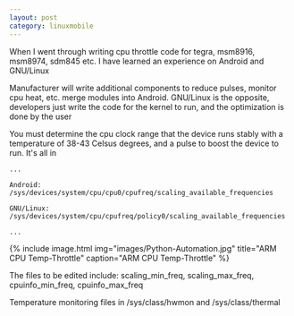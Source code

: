 ```yaml
---
layout: post
category: linuxmobile
---
```


When I went through writing cpu throttle code for tegra, msm8916, msm8974, sdm845 etc. I have learned an experience on Android and GNU/Linux

Manufacturer will write additional components to reduce pulses, monitor cpu heat, etc. merge modules into Android. GNU/Linux is the opposite, developers just write the code for the kernel to run, and the optimization is done by the user

You must determine the cpu clock range that the device runs stably with a temperature of 38-43 Celsus degrees, and a pulse to boost the device to run. It's all in 

```
...

Android:
/sys/devices/system/cpu/cpu0/cpufreq/scaling_available_frequencies 

GNU/Linux:
/sys/devices/system/cpu/cpufreq/policy0/scaling_available_frequencies

...
```

{% include image.html
            img="images/Python-Automation.jpg"
            title="ARM CPU Temp-Throttle"
            caption="ARM CPU Temp-Throttle" %}

The files to be edited include: scaling_min_freq, scaling_max_freq, cpuinfo_min_freq, cpuinfo_max_freq

Temperature monitoring files in /sys/class/hwmon and /sys/class/thermal
